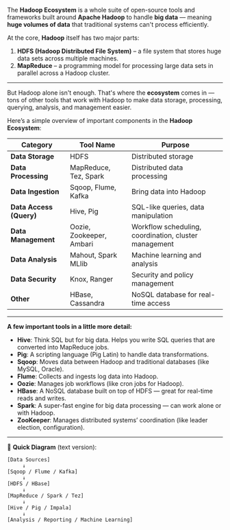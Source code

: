 The **Hadoop Ecosystem** is a whole suite of open-source tools and frameworks built around **Apache Hadoop** to handle **big data** — meaning **huge volumes of data** that traditional systems can't process efficiently.

At the core, **Hadoop** itself has two major parts:

1. **HDFS (Hadoop Distributed File System)** – a file system that stores huge data sets across multiple machines.
2. **MapReduce** – a programming model for processing large data sets in parallel across a Hadoop cluster.

---

But Hadoop alone isn't enough. That's where the **ecosystem** comes in — tons of other tools that work with Hadoop to make data storage, processing, querying, analysis, and management easier.

Here’s a simple overview of important components in the **Hadoop Ecosystem**:

| Category              | Tool Name          | Purpose |
|------------------------|--------------------|---------|
| **Data Storage**       | HDFS               | Distributed storage |
| **Data Processing**    | MapReduce, Tez, Spark | Distributed data processing |
| **Data Ingestion**     | Sqoop, Flume, Kafka | Bring data into Hadoop |
| **Data Access (Query)** | Hive, Pig           | SQL-like queries, data manipulation |
| **Data Management**    | Oozie, Zookeeper, Ambari | Workflow scheduling, coordination, cluster management |
| **Data Analysis**      | Mahout, Spark MLlib | Machine learning and analysis |
| **Data Security**      | Knox, Ranger        | Security and policy management |
| **Other**              | HBase, Cassandra    | NoSQL database for real-time access |

---

**A few important tools in a little more detail:**

- **Hive**: Think SQL but for big data. Helps you write SQL queries that are converted into MapReduce jobs.
- **Pig**: A scripting language (Pig Latin) to handle data transformations.
- **Sqoop**: Moves data between Hadoop and traditional databases (like MySQL, Oracle).
- **Flume**: Collects and ingests log data into Hadoop.
- **Oozie**: Manages job workflows (like cron jobs for Hadoop).
- **HBase**: A NoSQL database built on top of HDFS — great for real-time reads and writes.
- **Spark**: A super-fast engine for big data processing — can work alone or with Hadoop.
- **ZooKeeper**: Manages distributed systems’ coordination (like leader election, configuration).

---

📌 **Quick Diagram** (text version):

```
[Data Sources]
     ↓
[Sqoop / Flume / Kafka]
     ↓
[HDFS / HBase]
     ↓
[MapReduce / Spark / Tez]
     ↓
[Hive / Pig / Impala]
     ↓
[Analysis / Reporting / Machine Learning]
```
